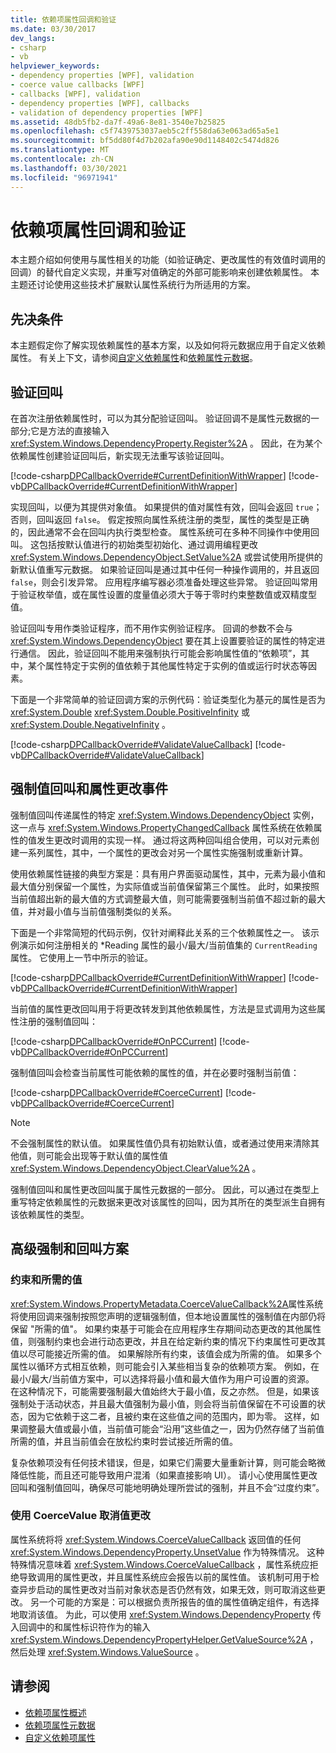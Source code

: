 ```yaml
---
title: 依赖项属性回调和验证
ms.date: 03/30/2017
dev_langs:
- csharp
- vb
helpviewer_keywords:
- dependency properties [WPF], validation
- coerce value callbacks [WPF]
- callbacks [WPF], validation
- dependency properties [WPF], callbacks
- validation of dependency properties [WPF]
ms.assetid: 48db5fb2-da7f-49a6-8e81-3540e7b25825
ms.openlocfilehash: c5f7439753037aeb5c2ff558da63e063ad65a5e1
ms.sourcegitcommit: bf5dd80f4d7b202afa90e90d1148402c5474d826
ms.translationtype: MT
ms.contentlocale: zh-CN
ms.lasthandoff: 03/30/2021
ms.locfileid: "96971941"
---
```

# <a name="dependency-property-callbacks-and-validation"></a>依赖项属性回调和验证
本主题介绍如何使用与属性相关的功能（如验证确定、更改属性的有效值时调用的回调）的替代自定义实现，并重写对值确定的外部可能影响来创建依赖属性。 本主题还讨论使用这些技术扩展默认属性系统行为所适用的方案。  

<a name="prerequisites"></a>
## <a name="prerequisites"></a>先决条件  
 本主题假定你了解实现依赖属性的基本方案，以及如何将元数据应用于自定义依赖属性。 有关上下文，请参阅[自定义依赖属性](custom-dependency-properties.md)和[依赖属性元数据](dependency-property-metadata.md)。  
  
<a name="Validation_Callbacks"></a>
## <a name="validation-callbacks"></a>验证回叫  
 在首次注册依赖属性时，可以为其分配验证回叫。 验证回调不是属性元数据的一部分;它是方法的直接输入 <xref:System.Windows.DependencyProperty.Register%2A> 。 因此，在为某个依赖属性创建验证回叫后，新实现无法重写该验证回叫。  
  
 [!code-csharp[DPCallbackOverride#CurrentDefinitionWithWrapper](~/samples/snippets/csharp/VS_Snippets_Wpf/DPCallbackOverride/CSharp/SDKSampleLibrary/class1.cs#currentdefinitionwithwrapper)]
 [!code-vb[DPCallbackOverride#CurrentDefinitionWithWrapper](~/samples/snippets/visualbasic/VS_Snippets_Wpf/DPCallbackOverride/visualbasic/sdksamplelibrary/class1.vb#currentdefinitionwithwrapper)]  
  
 实现回叫，以便为其提供对象值。 如果提供的值对属性有效，回叫会返回 `true`；否则，回叫返回 `false`。 假定按照向属性系统注册的类型，属性的类型是正确的，因此通常不会在回叫内执行类型检查。 属性系统可在多种不同操作中使用回叫。 这包括按默认值进行的初始类型初始化、通过调用编程更改 <xref:System.Windows.DependencyObject.SetValue%2A> 或尝试使用所提供的新默认值重写元数据。 如果验证回叫是通过其中任何一种操作调用的，并且返回 `false`，则会引发异常。 应用程序编写器必须准备处理这些异常。 验证回叫常用于验证枚举值，或在属性设置的度量值必须大于等于零时约束整数值或双精度型值。  
  
 验证回叫专用作类验证程序，而不用作实例验证程序。 回调的参数不会与 <xref:System.Windows.DependencyObject> 要在其上设置要验证的属性的特定进行通信。 因此，验证回叫不能用来强制执行可能会影响属性值的“依赖项”，其中，某个属性特定于实例的值依赖于其他属性特定于实例的值或运行时状态等因素。  
  
 下面是一个非常简单的验证回调方案的示例代码：验证类型化为基元的属性是否为 <xref:System.Double> <xref:System.Double.PositiveInfinity> 或 <xref:System.Double.NegativeInfinity> 。  
  
 [!code-csharp[DPCallbackOverride#ValidateValueCallback](~/samples/snippets/csharp/VS_Snippets_Wpf/DPCallbackOverride/CSharp/SDKSampleLibrary/class1.cs#validatevaluecallback)]
 [!code-vb[DPCallbackOverride#ValidateValueCallback](~/samples/snippets/visualbasic/VS_Snippets_Wpf/DPCallbackOverride/visualbasic/sdksamplelibrary/class1.vb#validatevaluecallback)]  
  
<a name="Coerce_Value_Callbacks_and_Property_Changed_Events"></a>
## <a name="coerce-value-callbacks-and-property-changed-events"></a>强制值回叫和属性更改事件  
 强制值回叫传递属性的特定 <xref:System.Windows.DependencyObject> 实例，这一点与 <xref:System.Windows.PropertyChangedCallback> 属性系统在依赖属性的值发生更改时调用的实现一样。 通过将这两种回叫组合使用，可以对元素创建一系列属性，其中，一个属性的更改会对另一个属性实施强制或重新计算。  
  
 使用依赖属性链接的典型方案是：具有用户界面驱动属性，其中，元素为最小值和最大值分别保留一个属性，为实际值或当前值保留第三个属性。 此时，如果按照当前值超出新的最大值的方式调整最大值，则可能需要强制当前值不超过新的最大值，并对最小值与当前值强制类似的关系。  
  
 下面是一个非常简短的代码示例，仅针对阐释此关系的三个依赖属性之一。 该示例演示如何注册相关的 *Reading 属性的最小/最大/当前值集的 `CurrentReading` 属性。 它使用上一节中所示的验证。  
  
 [!code-csharp[DPCallbackOverride#CurrentDefinitionWithWrapper](~/samples/snippets/csharp/VS_Snippets_Wpf/DPCallbackOverride/CSharp/SDKSampleLibrary/class1.cs#currentdefinitionwithwrapper)]
 [!code-vb[DPCallbackOverride#CurrentDefinitionWithWrapper](~/samples/snippets/visualbasic/VS_Snippets_Wpf/DPCallbackOverride/visualbasic/sdksamplelibrary/class1.vb#currentdefinitionwithwrapper)]  
  
 当前值的属性更改回叫用于将更改转发到其他依赖属性，方法是显式调用为这些属性注册的强制值回叫：  
  
 [!code-csharp[DPCallbackOverride#OnPCCurrent](~/samples/snippets/csharp/VS_Snippets_Wpf/DPCallbackOverride/CSharp/SDKSampleLibrary/class1.cs#onpccurrent)]
 [!code-vb[DPCallbackOverride#OnPCCurrent](~/samples/snippets/visualbasic/VS_Snippets_Wpf/DPCallbackOverride/visualbasic/sdksamplelibrary/class1.vb#onpccurrent)]  
  
 强制值回叫会检查当前属性可能依赖的属性的值，并在必要时强制当前值：  
  
 [!code-csharp[DPCallbackOverride#CoerceCurrent](~/samples/snippets/csharp/VS_Snippets_Wpf/DPCallbackOverride/CSharp/SDKSampleLibrary/class1.cs#coercecurrent)]
 [!code-vb[DPCallbackOverride#CoerceCurrent](~/samples/snippets/visualbasic/VS_Snippets_Wpf/DPCallbackOverride/visualbasic/sdksamplelibrary/class1.vb#coercecurrent)]  
  
> [!NOTE]
> 不会强制属性的默认值。 如果属性值仍具有初始默认值，或者通过使用来清除其他值，则可能会出现等于默认值的属性值 <xref:System.Windows.DependencyObject.ClearValue%2A> 。  
  
 强制值回叫和属性更改回叫属于属性元数据的一部分。 因此，可以通过在类型上重写特定依赖属性的元数据来更改对该属性的回叫，因为其所在的类型派生自拥有该依赖属性的类型。  
  
<a name="Advanced"></a>
## <a name="advanced-coercion-and-callback-scenarios"></a>高级强制和回叫方案  
  
### <a name="constraints-and-desired-values"></a>约束和所需的值  
 <xref:System.Windows.PropertyMetadata.CoerceValueCallback%2A>属性系统将使用回调来强制按照您声明的逻辑强制值，但本地设置属性的强制值在内部仍将保留 "所需的值"。 如果约束基于可能会在应用程序生存期间动态更改的其他属性值，则强制约束也会进行动态更改，并且在给定新约束的情况下约束属性可更改其值以尽可能接近所需的值。 如果解除所有约束，该值会成为所需的值。 如果多个属性以循环方式相互依赖，则可能会引入某些相当复杂的依赖项方案。 例如，在最小/最大/当前值方案中，可以选择将最小值和最大值作为用户可设置的资源。 在这种情况下，可能需要强制最大值始终大于最小值，反之亦然。 但是，如果该强制处于活动状态，并且最大值强制为最小值，则会将当前值保留在不可设置的状态，因为它依赖于这二者，且被约束在这些值之间的范围内，即为零。 这样，如果调整最大值或最小值，当前值可能会“沿用”这些值之一，因为仍然存储了当前值所需的值，并且当前值会在放松约束时尝试接近所需的值。  
  
 复杂依赖项没有任何技术错误，但是，如果它们需要大量重新计算，则可能会略微降低性能，而且还可能导致用户混淆（如果直接影响 UI）。 请小心使用属性更改回叫和强制值回叫，确保尽可能地明确处理所尝试的强制，并且不会“过度约束”。  
  
### <a name="using-coercevalue-to-cancel-value-changes"></a>使用 CoerceValue 取消值更改  
 属性系统将将 <xref:System.Windows.CoerceValueCallback> 返回值的任何 <xref:System.Windows.DependencyProperty.UnsetValue> 作为特殊情况。 这种特殊情况意味着 <xref:System.Windows.CoerceValueCallback> ，属性系统应拒绝导致调用的属性更改，并且属性系统应会报告以前的属性值。 该机制可用于检查异步启动的属性更改对当前对象状态是否仍然有效，如果无效，则可取消这些更改。 另一个可能的方案是：可以根据负责所报告的值的属性值确定组件，有选择地取消该值。 为此，可以使用 <xref:System.Windows.DependencyProperty> 传入回调中的和属性标识符作为的输入 <xref:System.Windows.DependencyPropertyHelper.GetValueSource%2A> ，然后处理 <xref:System.Windows.ValueSource> 。  
  
## <a name="see-also"></a>请参阅

- [依赖项属性概述](dependency-properties-overview.md)
- [依赖项属性元数据](dependency-property-metadata.md)
- [自定义依赖项属性](custom-dependency-properties.md)

